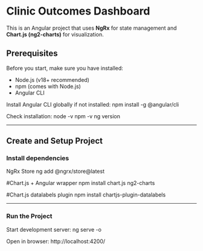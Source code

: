# Clinic Outcomes Dashboard

This is an Angular project that uses **NgRx** for state management and **Chart.js (ng2-charts)** for visualization.


## Prerequisites

Before you start, make sure you have installed:

- Node.js (v18+ recommended)
- npm (comes with Node.js)
- Angular CLI

Install Angular CLI globally if not installed:
npm install -g @angular/cli

Check installation:
node -v
npm -v
ng version

---

## Create and Setup Project

### Install dependencies

NgRx Store
ng add @ngrx/store@latest

#Chart.js + Angular wrapper
npm install chart.js ng2-charts

#Chart.js datalabels plugin
npm install chartjs-plugin-datalabels

---

### Run the Project

Start development server:
ng serve -o

Open in browser:
http://localhost:4200/




